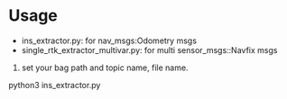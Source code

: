 # Usage


- ins_extractor.py: for nav_msgs:Odometry msgs
- single_rtk_extractor_multivar.py: for multi sensor_msgs::Navfix msgs


1. set your bag path and topic name, file name.

python3 ins_extractor.py